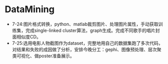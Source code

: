# DataMining
* 7-24:图片格式转换，python、matlab裁剪图片、处理图片属性，手动获取训练集，完成single-linked cluster算法，graph生成。完成不同歌手的唱片封面相似度CD。
* 7-25:选用电影人物截图作为dataset，完整地用自己的数据集跑了多次代码，对结果和失败的成因做了分析，安排今晚分工：gephi、图像预处理、层次聚类可视化、做poster准备展示。
